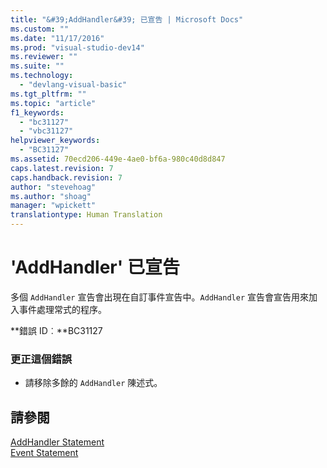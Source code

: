 ```yaml
---
title: "&#39;AddHandler&#39; 已宣告 | Microsoft Docs"
ms.custom: ""
ms.date: "11/17/2016"
ms.prod: "visual-studio-dev14"
ms.reviewer: ""
ms.suite: ""
ms.technology: 
  - "devlang-visual-basic"
ms.tgt_pltfrm: ""
ms.topic: "article"
f1_keywords: 
  - "bc31127"
  - "vbc31127"
helpviewer_keywords: 
  - "BC31127"
ms.assetid: 70ecd206-449e-4ae0-bf6a-980c40d8d847
caps.latest.revision: 7
caps.handback.revision: 7
author: "stevehoag"
ms.author: "shoag"
manager: "wpickett"
translationtype: Human Translation
---
```

# &#39;AddHandler&#39; 已宣告
多個 `AddHandler` 宣告會出現在自訂事件宣告中。`AddHandler` 宣告會宣告用來加入事件處理常式的程序。  
  
 **錯誤 ID︰**BC31127  
  
### 更正這個錯誤  
  
-   請移除多餘的 `AddHandler` 陳述式。  
  
## 請參閱  
 [AddHandler Statement](../../visual-basic/language-reference/statements/addhandler-statement.md)   
 [Event Statement](../../visual-basic/language-reference/statements/event-statement.md)